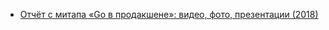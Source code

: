 - [Отчёт с митапа «Go в продакшене»: видео, фото, презентации (2018)](https://habr.com/company/mailru/blog/431140/)
